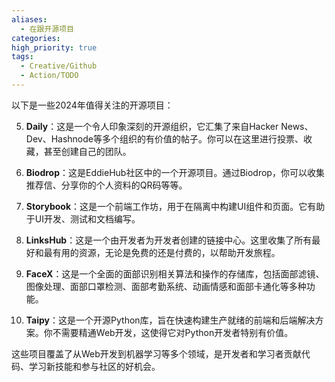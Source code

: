 ```yaml
---
aliases:
  - 在跟开源项目
categories: 
high_priority: true
tags:
  - Creative/Github
  - Action/TODO
---
```

以下是一些2024年值得关注的开源项目：



5. **Daily**：这是一个令人印象深刻的开源组织，它汇集了来自Hacker News、Dev、Hashnode等多个组织的有价值的帖子。你可以在这里进行投票、收藏，甚至创建自己的团队。
6. **Biodrop**：这是EddieHub社区中的一个开源项目。通过Biodrop，你可以收集推荐信、分享你的个人资料的QR码等等。

7. **Storybook**：这是一个前端工作坊，用于在隔离中构建UI组件和页面。它有助于UI开发、测试和文档编写。

8. **LinksHub**：这是一个由开发者为开发者创建的链接中心。这里收集了所有最好和最有用的资源，无论是免费的还是付费的，以帮助开发旅程。

9. **FaceX**：这是一个全面的面部识别相关算法和操作的存储库，包括面部滤镜、图像处理、面部口罩检测、面部考勤系统、动画情感和面部卡通化等多种功能。

10. **Taipy**：这是一个开源Python库，旨在快速构建生产就绪的前端和后端解决方案。你不需要精通Web开发，这使得它对Python开发者特别有价值。

这些项目覆盖了从Web开发到机器学习等多个领域，是开发者和学习者贡献代码、学习新技能和参与社区的好机会。
